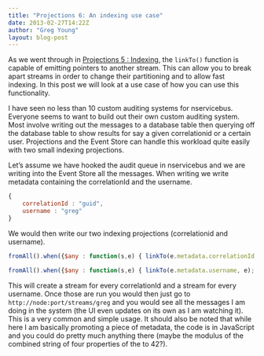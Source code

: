 ```yaml
---
title: "Projections 6: An indexing use case"
date: 2013-02-27T14:22Z
author: "Greg Young"
layout: blog-post
---
```


As we went through in <a href="http://geteventstore.com/blog/20130218/projections-5-indexing/">Projections 5 : Indexing</a>, the `linkTo()` function is capable of emitting pointers to another stream. This can allow you to break apart streams in order to change their partitioning and to allow fast indexing. In this post we will look at a use case of how you can use this functionality.

I have seen no less than 10 custom auditing systems for nservicebus. Everyone seems to want to build out their own custom auditing system. Most involve writing out the messages to a database table then querying off the database table to show results for say a given correlationid or a certain user. Projections and the Event Store can handle this workload quite easily with two small indexing projections.

Let’s assume we have hooked the audit queue in nservicebus and we are writing into the Event Store all the messages. When writing we write metadata containing the correlationId and the username.

``` javascript
{
    correlationId : "guid",
    username : "greg"
}
```

We would then write our two indexing projections (correlationid and username).

``` javascript
fromAll().when({$any : function(s,e) { linkTo(e.metadata.correlationId, e); }}})
```

``` javascript
fromAll().when({$any : function(s,e) { linkTo(e.metadata.username, e); }}})
```

This will create a stream for every correlationId and a stream for every username. Once those are run you would then just go to `http://node:port/streams/greg` and you would see all the messages I am doing in the system (the UI even updates on its own as I am watching it). This is a very common and simple usage. It should also be noted that while here I am basically promoting a piece of metadata, the code is in JavaScript and you could do pretty much anything there (maybe the modulus of the combined string of four properties of the to 42?).